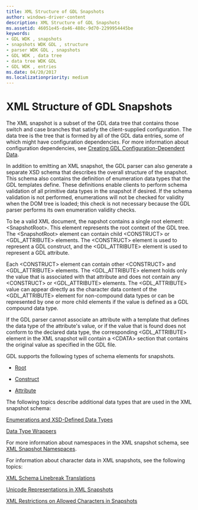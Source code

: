 ```yaml
---
title: XML Structure of GDL Snapshots
author: windows-driver-content
description: XML Structure of GDL Snapshots
ms.assetid: 46051e45-da46-488c-9d70-2299954445be
keywords:
- GDL WDK , snapshots
- snapshots WDK GDL , structure
- parser WDK GDL , snapshots
- GDL WDK , data tree
- data tree WDK GDL
- GDL WDK , entries
ms.date: 04/20/2017
ms.localizationpriority: medium
---
```


# XML Structure of GDL Snapshots


The XML snapshot is a subset of the GDL data tree that contains those switch and case branches that satisfy the client-supplied configuration. The data tree is the tree that is formed by all of the GDL data entries, some of which might have configuration dependencies. For more information about configuration dependencies, see [Creating GDL Configuration-Dependent Data](creating-gdl-configuration-dependent-data.md).

In addition to emitting an XML snapshot, the GDL parser can also generate a separate XSD schema that describes the overall structure of the snapshot. This schema also contains the definition of enumeration data types that the GDL templates define. These definitions enable clients to perform schema validation of all primitive data types in the snapshot if desired. If the schema validation is not performed, enumerations will not be checked for validity when the DOM tree is loaded; this check is not necessary because the GDL parser performs its own enumeration validity checks.

To be a valid XML document, the napshot contains a single root element: &lt;SnapshotRoot&gt;. This element represents the root context of the GDL tree. The &lt;SnapshotRoot&gt; element can contain child &lt;CONSTRUCT&gt; or &lt;GDL\_ATTRIBUTE&gt; elements. The &lt;CONSTRUCT&gt; element is used to represent a GDL construct, and the &lt;GDL\_ATTRIBUTE&gt; element is used to represent a GDL attribute.

Each &lt;CONSTRUCT&gt; element can contain other &lt;CONSTRUCT&gt; and &lt;GDL\_ATTRIBUTE&gt; elements. The &lt;GDL\_ATTRIBUTE&gt; element holds only the value that is associated with that attribute and does not contain any &lt;CONSTRUCT&gt; or &lt;GDL\_ATTRIBUTE&gt; elements. The &lt;GDL\_ATTRIBUTE&gt; value can appear directly as the character data content of the &lt;GDL\_ATTRIBUTE&gt; element for non-compound data types or can be represented by one or more child elements if the value is defined as a GDL compound data type.

If the GDL parser cannot associate an attribute with a template that defines the data type of the attribute's value, or if the value that is found does not conform to the declared data type, the corresponding &lt;GDL\_ATTRIBUTE&gt; element in the XML snapshot will contain a &lt;CDATA&gt; section that contains the original value as specified in the GDL file.

GDL supports the following types of schema elements for snapshots.

-   [Root](gdl-schema-root-element.md)

-   [Construct](gdl-schema-construct-element.md)

-   [Attribute](gdl-schema-attribute-element.md)

The following topics describe additional data types that are used in the XML snapshot schema:

[Enumerations and XSD-Defined Data Types](enumerations-and-xsd-defined-data-types.md)

[Data Type Wrappers](data-type-wrappers.md)

For more information about namespaces in the XML snapshot schema, see [XML Snapshot Namespaces](xml-snapshot-namespaces.md).

For information about character data in XML snapshots, see the following topics:

[XML Schema Linebreak Translations](xml-schema-linebreak-translations.md)

[Unicode Representations in XML Snapshots](unicode-representations-in-xml-snapshots.md)

[XML Restrictions on Allowed Characters in Snapshots](xml-restrictions-on-allowed-characters-in-snapshots.md)

 

 




